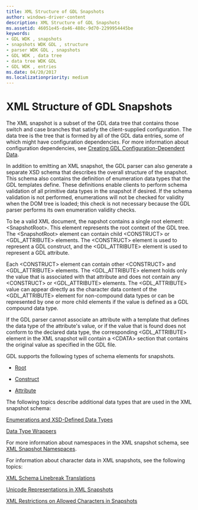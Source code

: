 ```yaml
---
title: XML Structure of GDL Snapshots
author: windows-driver-content
description: XML Structure of GDL Snapshots
ms.assetid: 46051e45-da46-488c-9d70-2299954445be
keywords:
- GDL WDK , snapshots
- snapshots WDK GDL , structure
- parser WDK GDL , snapshots
- GDL WDK , data tree
- data tree WDK GDL
- GDL WDK , entries
ms.date: 04/20/2017
ms.localizationpriority: medium
---
```


# XML Structure of GDL Snapshots


The XML snapshot is a subset of the GDL data tree that contains those switch and case branches that satisfy the client-supplied configuration. The data tree is the tree that is formed by all of the GDL data entries, some of which might have configuration dependencies. For more information about configuration dependencies, see [Creating GDL Configuration-Dependent Data](creating-gdl-configuration-dependent-data.md).

In addition to emitting an XML snapshot, the GDL parser can also generate a separate XSD schema that describes the overall structure of the snapshot. This schema also contains the definition of enumeration data types that the GDL templates define. These definitions enable clients to perform schema validation of all primitive data types in the snapshot if desired. If the schema validation is not performed, enumerations will not be checked for validity when the DOM tree is loaded; this check is not necessary because the GDL parser performs its own enumeration validity checks.

To be a valid XML document, the napshot contains a single root element: &lt;SnapshotRoot&gt;. This element represents the root context of the GDL tree. The &lt;SnapshotRoot&gt; element can contain child &lt;CONSTRUCT&gt; or &lt;GDL\_ATTRIBUTE&gt; elements. The &lt;CONSTRUCT&gt; element is used to represent a GDL construct, and the &lt;GDL\_ATTRIBUTE&gt; element is used to represent a GDL attribute.

Each &lt;CONSTRUCT&gt; element can contain other &lt;CONSTRUCT&gt; and &lt;GDL\_ATTRIBUTE&gt; elements. The &lt;GDL\_ATTRIBUTE&gt; element holds only the value that is associated with that attribute and does not contain any &lt;CONSTRUCT&gt; or &lt;GDL\_ATTRIBUTE&gt; elements. The &lt;GDL\_ATTRIBUTE&gt; value can appear directly as the character data content of the &lt;GDL\_ATTRIBUTE&gt; element for non-compound data types or can be represented by one or more child elements if the value is defined as a GDL compound data type.

If the GDL parser cannot associate an attribute with a template that defines the data type of the attribute's value, or if the value that is found does not conform to the declared data type, the corresponding &lt;GDL\_ATTRIBUTE&gt; element in the XML snapshot will contain a &lt;CDATA&gt; section that contains the original value as specified in the GDL file.

GDL supports the following types of schema elements for snapshots.

-   [Root](gdl-schema-root-element.md)

-   [Construct](gdl-schema-construct-element.md)

-   [Attribute](gdl-schema-attribute-element.md)

The following topics describe additional data types that are used in the XML snapshot schema:

[Enumerations and XSD-Defined Data Types](enumerations-and-xsd-defined-data-types.md)

[Data Type Wrappers](data-type-wrappers.md)

For more information about namespaces in the XML snapshot schema, see [XML Snapshot Namespaces](xml-snapshot-namespaces.md).

For information about character data in XML snapshots, see the following topics:

[XML Schema Linebreak Translations](xml-schema-linebreak-translations.md)

[Unicode Representations in XML Snapshots](unicode-representations-in-xml-snapshots.md)

[XML Restrictions on Allowed Characters in Snapshots](xml-restrictions-on-allowed-characters-in-snapshots.md)

 

 




